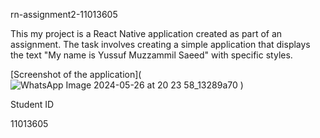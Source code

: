  rn-assignment2-11013605

This my project is a React Native application created as part of an assignment. The task involves creating a simple application that displays the text "My name is Yussuf Muzzammil Saeed" with specific styles.



[Screenshot of the application](![WhatsApp Image 2024-05-26 at 20 23 58_13289a70](https://github.com/muza-pixel/rn-assignment2-11013605/assets/149380233/6b0ead9c-0356-44a3-b0a5-f18c9f95f13c)
)

Student ID

11013605
